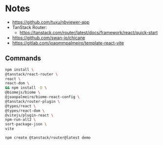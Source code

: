 # Notes

- https://github.com/tuxu/nbviewer-app
- TanStack Router:
  - https://tanstack.com/router/latest/docs/framework/react/quick-start
- https://github.com/swan-io/chicane
- https://gitlab.com/joaommpalmeiro/template-react-vite

## Commands

```bash
npm install \
@tanstack/react-router \
react \
react-dom \
&& npm install -D \
@biomejs/biome \
@joaopalmeiro/biome-react-config \
@tanstack/router-plugin \
@types/react \
@types/react-dom \
@vitejs/plugin-react \
npm-run-all2 \
sort-package-json \
vite
```

```bash
npm create @tanstack/router@latest demo
```

